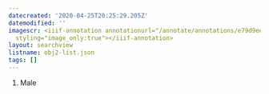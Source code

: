 ```yaml
---
datecreated: '2020-04-25T20:25:29.205Z'
datemodified: ''
imagescr: <iiif-annotation annotationurl="/annotate/annotations/e79d9eea-8732-11ea-a206-5254008afee6.json"
  styling="image_only:true"></iiif-annotation>
layout: searchview
listname: obj2-list.json
tags: []
---
```

1. Male